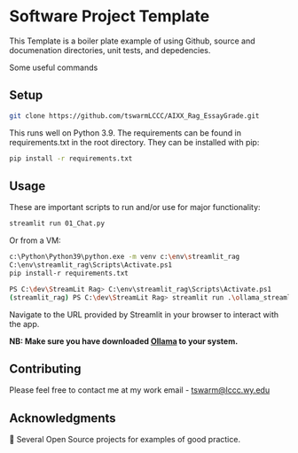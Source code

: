 # Software Project Template

This Template is a boiler plate example of using Github, source and documenation directories, unit tests, and depedencies.  

Some useful commands

## Setup

```bash
git clone https://github.com/tswarmLCCC/AIXX_Rag_EssayGrade.git
```

This runs well on Python 3.9.  The requirements can be found in requirements.txt in the root directory.  They can be installed with pip:

```bash
pip install -r requirements.txt
```

## Usage

These are important scripts to run and/or use for major functionality:

```bash
streamlit run 01_Chat.py
```

Or from a VM:
```bash
c:\Python\Python39\python.exe -m venv c:\env\streamlit_rag
C:\env\streamlit_rag\Scripts\Activate.ps1
pip install-r requirements.txt
```

```bash
PS C:\dev\StreamLit Rag> C:\env\streamlit_rag\Scripts\Activate.ps1
(streamlit_rag) PS C:\dev\StreamLit Rag> streamlit run .\ollama_streamlit_demos\01_Chat.py
```

Navigate to the URL provided by Streamlit in your browser to interact with the app.

**NB: Make sure you have downloaded [Ollama](https://ollama.com/) to your system.**

## Contributing

Please feel free to contact me at my work email - tswarm@lccc.wy.edu

## Acknowledgments

👏 Several Open Source projects for examples of good practice.
